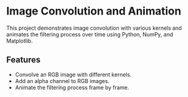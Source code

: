 # Image Convolution and Animation

This project demonstrates image convolution with various kernels and animates the filtering process over time using Python, NumPy, and Matplotlib.

## Features
- Convolve an RGB image with different kernels.
- Add an alpha channel to RGB images.
- Animate the filtering process frame by frame.
